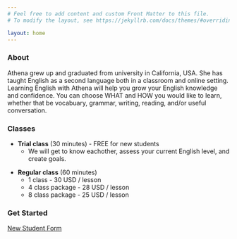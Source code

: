 ```yaml
---
# Feel free to add content and custom Front Matter to this file.
# To modify the layout, see https://jekyllrb.com/docs/themes/#overriding-theme-defaults

layout: home
---
```


### About 
Athena grew up and graduated from university in California, USA. She has taught English as a second language both in a classroom and online setting. Learning English with Athena will help you grow your English knowledge and confidence. You can choose WHAT and HOW you would like to learn, whether that be vocabuary, grammar, writing, reading, and/or useful conversation.

### Classes
* **Trial class** (30 minutes) - FREE for new students
  * We will get to know eachother, assess your current English level, and create goals. 

<!-- -->

* **Regular class** (60 minutes) 
  * 1 class - 30 USD / lesson   
  * 4 class package - 28 USD / lesson
  * 8 class package - 25 USD / lesson

### Get Started

<a class="buttonLink" href="https://forms.gle/JTfaTrS5VFAvW6Tz5">
	New Student Form
</a>



